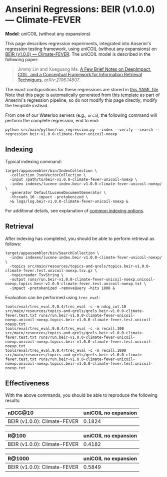# Anserini Regressions: BEIR (v1.0.0) &mdash; Climate-FEVER

**Model**: uniCOIL (without any expansions)

This page describes regression experiments, integrated into Anserini's regression testing framework, using uniCOIL (without any expansions) on [BEIR (v1.0.0) &mdash; Climate-FEVER](http://beir.ai/).
The uniCOIL model is described in the following paper:

> Jimmy Lin and Xueguang Ma. [A Few Brief Notes on DeepImpact, COIL, and a Conceptual Framework for Information Retrieval Techniques.](https://arxiv.org/abs/2106.14807) _arXiv:2106.14807_.

The exact configurations for these regressions are stored in [this YAML file](../src/main/resources/regression/beir-v1.0.0-climate-fever-unicoil-noexp.yaml).
Note that this page is automatically generated from [this template](../src/main/resources/docgen/templates/beir-v1.0.0-climate-fever-unicoil-noexp.template) as part of Anserini's regression pipeline, so do not modify this page directly; modify the template instead.

From one of our Waterloo servers (e.g., `orca`), the following command will perform the complete regression, end to end:

```
python src/main/python/run_regression.py --index --verify --search --regression beir-v1.0.0-climate-fever-unicoil-noexp
```

## Indexing

Typical indexing command:

```
target/appassembler/bin/IndexCollection \
  -collection JsonVectorCollection \
  -input /path/to/beir-v1.0.0-climate-fever-unicoil-noexp \
  -index indexes/lucene-index.beir-v1.0.0-climate-fever-unicoil-noexp/ \
  -generator DefaultLuceneDocumentGenerator \
  -threads 16 -impact -pretokenized \
  >& logs/log.beir-v1.0.0-climate-fever-unicoil-noexp &
```

For additional details, see explanation of [common indexing options](common-indexing-options.md).

## Retrieval

After indexing has completed, you should be able to perform retrieval as follows:

```
target/appassembler/bin/SearchCollection \
  -index indexes/lucene-index.beir-v1.0.0-climate-fever-unicoil-noexp/ \
  -topics src/main/resources/topics-and-qrels/topics.beir-v1.0.0-climate-fever.test.unicoil-noexp.tsv.gz \
  -topicreader TsvString \
  -output runs/run.beir-v1.0.0-climate-fever-unicoil-noexp.unicoil-noexp.topics.beir-v1.0.0-climate-fever.test.unicoil-noexp.txt \
  -impact -pretokenized -removeQuery -hits 1000 &
```

Evaluation can be performed using `trec_eval`:

```
tools/eval/trec_eval.9.0.4/trec_eval -c -m ndcg_cut.10 src/main/resources/topics-and-qrels/qrels.beir-v1.0.0-climate-fever.test.txt runs/run.beir-v1.0.0-climate-fever-unicoil-noexp.unicoil-noexp.topics.beir-v1.0.0-climate-fever.test.unicoil-noexp.txt
tools/eval/trec_eval.9.0.4/trec_eval -c -m recall.100 src/main/resources/topics-and-qrels/qrels.beir-v1.0.0-climate-fever.test.txt runs/run.beir-v1.0.0-climate-fever-unicoil-noexp.unicoil-noexp.topics.beir-v1.0.0-climate-fever.test.unicoil-noexp.txt
tools/eval/trec_eval.9.0.4/trec_eval -c -m recall.1000 src/main/resources/topics-and-qrels/qrels.beir-v1.0.0-climate-fever.test.txt runs/run.beir-v1.0.0-climate-fever-unicoil-noexp.unicoil-noexp.topics.beir-v1.0.0-climate-fever.test.unicoil-noexp.txt
```

## Effectiveness

With the above commands, you should be able to reproduce the following results:

| nDCG@10                                                                                                      | uniCOIL no expansion|
|:-------------------------------------------------------------------------------------------------------------|-----------|
| BEIR (v1.0.0): Climate-FEVER                                                                                 | 0.1824    |


| R@100                                                                                                        | uniCOIL no expansion|
|:-------------------------------------------------------------------------------------------------------------|-----------|
| BEIR (v1.0.0): Climate-FEVER                                                                                 | 0.4182    |


| R@1000                                                                                                       | uniCOIL no expansion|
|:-------------------------------------------------------------------------------------------------------------|-----------|
| BEIR (v1.0.0): Climate-FEVER                                                                                 | 0.5849    |
